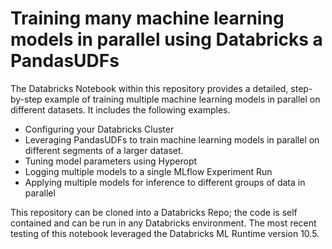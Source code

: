# Training many machine learning models in parallel using Databricks a PandasUDFs  

The Databricks Notebook within this repository provides a detailed, step-by-step example of training multiple machine learning models in parallel on different datasets. It includes the following examples.

 - Configuring your Databricks Cluster
 - Leveraging PandasUDFs to train machine learning models in parallel on different segments of a larger dataset.
 - Tuning model parameters using Hyperopt
 - Logging multiple models to a single MLflow Experiment Run
 - Applying multiple models for inference to different groups of data in parallel


 This repository can be cloned into a Databricks Repo; the code is self contained and can be run in any Databricks environment. The most recent testing of this notebook leveraged the Databricks ML Runtime version 10.5.
